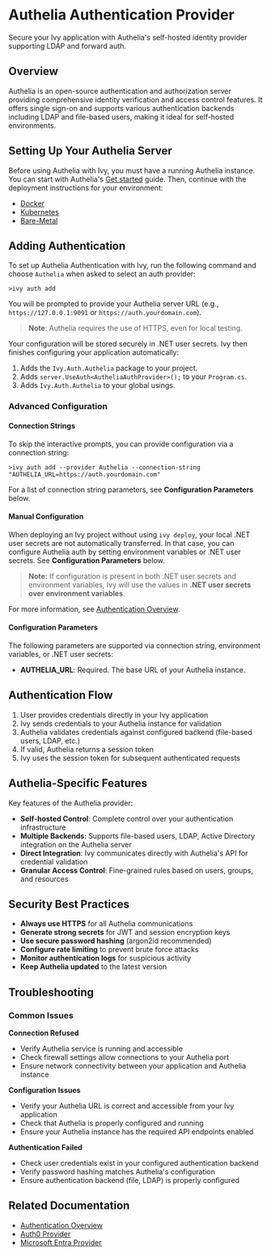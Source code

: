 # Authelia Authentication Provider

<Ingress>
Secure your Ivy application with Authelia's self-hosted identity provider supporting LDAP and forward auth.
</Ingress>

## Overview

Authelia is an open-source authentication and authorization server providing comprehensive identity verification and access control features. It offers single sign-on and supports various authentication backends including LDAP and file-based users, making it ideal for self-hosted environments.

## Setting Up Your Authelia Server

Before using Authelia with Ivy, you must have a running Authelia instance. You can start with Authelia's [Get started](https://www.authelia.com/integration/prologue/get-started/) guide. Then, continue with the deployment instructions for your environment:

- [Docker](https://www.authelia.com/integration/deployment/docker/)
- [Kubernetes](https://www.authelia.com/integration/kubernetes/introduction/)
- [Bare-Metal](https://www.authelia.com/integration/deployment/bare-metal/)

## Adding Authentication

To set up Authelia Authentication with Ivy, run the following command and choose `Authelia` when asked to select an auth provider:

```terminal
>ivy auth add
```

You will be prompted to provide your Authelia server URL (e.g., `https://127.0.0.1:9091` or `https://auth.yourdomain.com`).

> **Note**: Authelia requires the use of HTTPS, even for local testing.

Your configuration will be stored securely in .NET user secrets. Ivy then finishes configuring your application automatically:

1. Adds the `Ivy.Auth.Authelia` package to your project.
2. Adds `server.UseAuth<AutheliaAuthProvider>();` to your `Program.cs`.
3. Adds `Ivy.Auth.Authelia` to your global usings.

### Advanced Configuration

#### Connection Strings

To skip the interactive prompts, you can provide configuration via a connection string:

```terminal
>ivy auth add --provider Authelia --connection-string "AUTHELIA_URL=https://auth.yourdomain.com"
```

For a list of connection string parameters, see **Configuration Parameters** below.

#### Manual Configuration

When deploying an Ivy project without using `ivy deploy`, your local .NET user secrets are not automatically transferred. In that case, you can configure Authelia auth by setting environment variables or .NET user secrets. See **Configuration Parameters** below.

> **Note:** If configuration is present in both .NET user secrets and environment variables, Ivy will use the values in **.NET user secrets over environment variables**.

For more information, see [Authentication Overview](Overview.md).

#### Configuration Parameters

The following parameters are supported via connection string, environment variables, or .NET user secrets:

- **AUTHELIA_URL**: Required. The base URL of your Authelia instance.

## Authentication Flow

1. User provides credentials directly in your Ivy application
2. Ivy sends credentials to your Authelia instance for validation
3. Authelia validates credentials against configured backend (file-based users, LDAP, etc.)
4. If valid, Authelia returns a session token
5. Ivy uses the session token for subsequent authenticated requests

## Authelia-Specific Features

Key features of the Authelia provider:

- **Self-hosted Control**: Complete control over your authentication infrastructure
- **Multiple Backends**: Supports file-based users, LDAP, Active Directory integration on the Authelia server
- **Direct Integration**: Ivy communicates directly with Authelia's API for credential validation
- **Granular Access Control**: Fine-grained rules based on users, groups, and resources

## Security Best Practices

- **Always use HTTPS** for all Authelia communications
- **Generate strong secrets** for JWT and session encryption keys
- **Use secure password hashing** (argon2id recommended)
- **Configure rate limiting** to prevent brute force attacks
- **Monitor authentication logs** for suspicious activity
- **Keep Authelia updated** to the latest version

## Troubleshooting

### Common Issues

**Connection Refused**
- Verify Authelia service is running and accessible
- Check firewall settings allow connections to your Authelia port
- Ensure network connectivity between your application and Authelia instance

**Configuration Issues**
- Verify your Authelia URL is correct and accessible from your Ivy application
- Check that Authelia is properly configured and running
- Ensure your Authelia instance has the required API endpoints enabled

**Authentication Failed**
- Check user credentials exist in your configured authentication backend
- Verify password hashing matches Authelia's configuration
- Ensure authentication backend (file, LDAP) is properly configured

## Related Documentation

- [Authentication Overview](Overview.md)
- [Auth0 Provider](Auth0.md)
- [Microsoft Entra Provider](MicrosoftEntra.md)